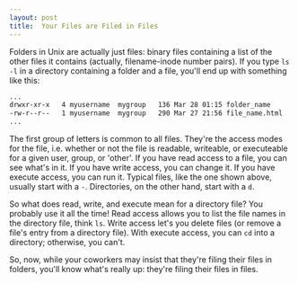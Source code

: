 ```yaml
---
layout: post
title:  Your Files are Filed in Files
---
```


Folders in Unix are actually just files: binary files containing a list of the other files it contains (actually, filename-inode number pairs).  If you type `ls -l` in a directory
containing a folder and a file, you'll end up with something like this:

```sh
...
drwxr-xr-x   4 myusername  mygroup   136 Mar 28 01:15 folder_name
-rw-r--r--   1 myusername  mygroup   290 Mar 27 21:56 file_name.html
...
```

The first group of letters is common to all files. They're the access modes for the file, i.e. whether or not the file is readable, writeable, or executeable for a
given user, group, or 'other'.  If you have read access to a file, you can see what's in it.  If you have write access, you can change it.  If you have execute access, you can run it.  Typical files, like the one shown above, usually
start with a `-`.  Directories, on the other hand, start with a `d`.

So what does read, write, and execute mean for a directory file?  You probably use
it all the time!  Read access allows you to list the file names in the directory file, think `ls`.  Write access let's you delete files (or remove a file's entry from a directory file).  With execute access, you can `cd` into a directory; otherwise, you can't.

So, now, while your coworkers may insist that they're filing their files in folders, you'll know what's really up: they're filing their files in files.
